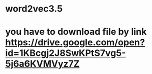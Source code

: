 # word2vec3.5
# you have to download file by link https://drive.google.com/open?id=1KBcgj2J8SwKPtS7vg5-5j6a6KVMVyz7Z
